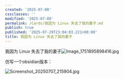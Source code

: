 ```yaml
---
created: '2025-07-08'
cssclasses: ''
modified: '2025-07-08'
permalink: /Cards/我因为 Linux 失去了我的妻子.md
publish: true
published: '2025-07-29T23:04:03.221+08:00'
title: 我因为 Linux 失去了我的妻子
---
```

我因为 Linux 失去了我的妻子![Image_1751895898416.jpg](https://pub-pic.oldwinter.top/2025/07/b7359fce537a7619506b662bcc81c00c.png)

仿写一个obsidian版本：

![Screenshot_20250707_215904.jpg](https://pub-pic.oldwinter.top/2025/07/51efce9f6683fc9c1c06c02ef18ab0cd.png)
